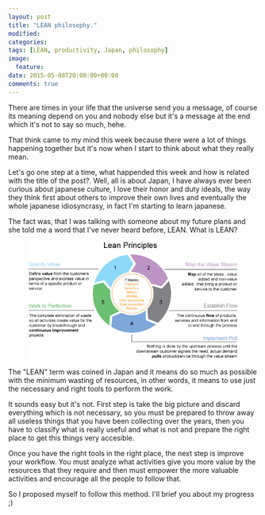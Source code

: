 ```yaml
---
layout: post
title: "LEAN philosophy."
modified:
categories:
tags: [LEAN, productivity, Japan, philosophy]
image:
  feature: 
date: 2015-05-08T20:00:00+00:00
comments: true
---
```


There are times in your life that the universe send you a message, of course its meaning depend on you and nobody else but it's a
message at the end which it's not to say so much, hehe.

That think came to my mind this week because there were a lot of things happening together but it's now when I start to think about what
they really mean.

Let's go one step at a time, what happended this week and how is related with the title of the post?. Well, all is about Japan, I have always ever been curious
about japanese culture, I love their honor and duty ideals, the way they think first about others to improve their own lives and eventually the whole japanese idiosyncrasy, in fact I'm starting to learn japanese.

The fact was, that I was talking with someone about my future plans and she told
me a word that I've never heard before, LEAN. What is LEAN?

<figure>
	<img src="/images/posts/20150508/leanprinciples.png" alt="LEAN description">
</figure>

The "LEAN" term was coined in Japan and it means do so much as possible with the minimum wasting of resources, in other words, it means to use just the necessary and
right tools to perform the work.

It sounds easy but it's not. First step is take the big picture and discard everything which is not necessary, so you must be prepared to throw away all useless things that you have been collecting over the years, then you have to classify what is really useful and what is not and  prepare the right place to get this things very accesible.

Once you have the right tools in the right place, the next step is improve your workflow. You must analyze what activities give you more value by the resources that they require and then must empower the more valuable activities and encourage all the people to follow that.

So I proposed myself to follow this method. I'll brief you about my progress ;)